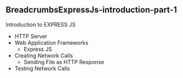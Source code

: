 ## BreadcrumbsExpressJs-introduction-part-1
Introduction to EXPRESS JS
  * HTTP Server
  * Web Application Frameworks
    * Express JS
  * Creating Network Calls
    * Sending File as HTTP Response
  * Testing Network Calls
